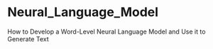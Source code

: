 # Neural_Language_Model
How to Develop a Word-Level Neural Language Model and Use it to Generate Text

